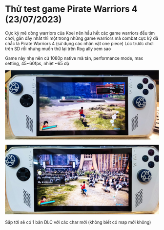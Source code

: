 # Thử test game Pirate Warriors 4 (23/07/2023)

Cực kỳ mê dòng warriors của Koei nên hầu hết các game warriors đều tìm chơi, gần đây nhất thì một trong những game warriors mà combat cực kỳ đã chắc là Pirate Warriors 4 (sử dụng các nhân vật one piece)  Lúc trước chơi trên SD rồi nhưng muốn thử lại trên Rog ally xem sao

Game này nhẹ nên cứ 1080p native mà tán, performance mode, max setting, 45~60fps, nhiệt ~65 độ

![](./pw4-01.jpg)

![](./pw4-02.jpg)

Sắp tới sẽ có 1 bản DLC với các char mới (không biết có map mới không)